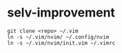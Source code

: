 # selv-improvement

```
git clone <repo> ~/.vim
ln -s ~/.vim/nvim/ ~/.config/nvim
ln -s ~/.vim/nvim/init.vim ~/.vimrc
```
